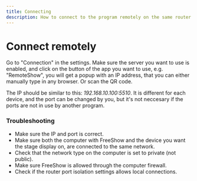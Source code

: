 ```yaml
---
title: Connecting
description: How to connect to the program remotely on the same router.
---
```


# Connect remotely

Go to "Connection" in the settings. Make sure the server you want to use is enabled, and click on the button of the app you want to use, e.g. "RemoteShow", you will get a popup with an IP address, that you can either manually type in any browser. Or scan the QR code.

The IP should be similar to this: _192.168.10.100:5510_. It is different for each device, and the port can be changed by you, but it's not neccesary if the ports are not in use by another program.

### Troubleshooting

- Make sure the IP and port is correct.
- Make sure both the computer with FreeShow and the device you want the stage display on, are connected to the same network.
- Check that the network type on the computer is set to private (not public).
- Make sure FreeShow is allowed through the computer firewall.
- Check if the router port isolation settings allows local connections.
<!-- -   Try connecting to the remote from the same computer first to see if it works, it should work. Then type the exact same IP-address into the other device. If the IP is correct and it doesn't work, then you have to change the router port isolation settings, because it doesn't allow local connections to open ports. -->
